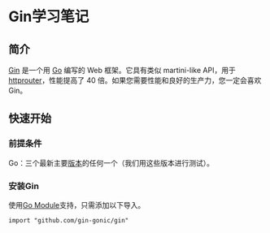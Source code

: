 # Gin学习笔记

## 简介

[Gin](https://github.com/gin-gonic/gin) 是一个用 [Go](https://go.dev/) 编写的 Web 框架。它具有类似 martini-like API，用于 [httprouter](https://github.com/julienschmidt/httprouter)，性能提高了 40 倍。如果您需要性能和良好的生产力，您一定会喜欢 Gin。

## 快速开始

### 前提条件

Go：三个最新主要[版本](https://go.dev/doc/devel/release)的任何一个（我们用这些版本进行测试）。

### 安装Gin

使用[Go Module](https://github.com/golang/go/wiki/Modules)支持，只需添加以下导入。

```
import "github.com/gin-gonic/gin"
```

